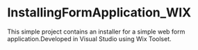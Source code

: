 # InstallingFormApplication_WIX
This simple project contains an installer for a simple web form application.Developed in Visual Studio using Wix Toolset.
